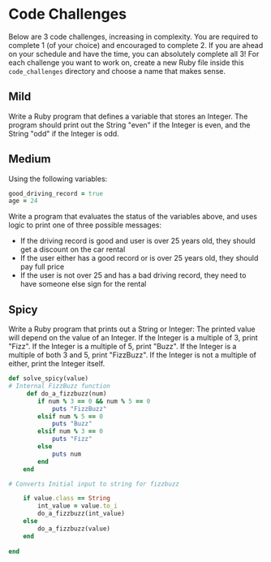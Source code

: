 # Code Challenges

Below are 3 code challenges, increasing in complexity. You are required to complete 1 (of your choice) and encouraged to complete 2. If you are ahead on your schedule and have the time, you can absolutely complete all 3! For each challenge you want to work on, create a new Ruby file inside this `code_challenges` directory and choose a name that makes sense.

## Mild

Write a Ruby program that defines a variable that stores an Integer. The program should print out the String "even" if the Integer is even, and the String "odd" if the Integer is odd.

## Medium

Using the following variables:

```ruby
good_driving_record = true
age = 24
```

Write a program that evaluates the status of the variables above, and uses logic to print one of three possible messages:
- If the driving record is good and user is over 25 years old, they should get a discount on the car rental
- If the user either has a good record or is over 25 years old, they should pay full price
- If the user is not over 25 and has a bad driving record, they need to have someone else sign for the rental

## Spicy

Write a Ruby program that prints out a String or Integer: The printed value will depend on the value of an Integer. If the Integer is a multiple of 3, print "Fizz". If the Integer is a multiple of 5, print "Buzz". If the Integer is a multiple of both 3 and 5, print "FizzBuzz". If the Integer is not a multiple of either, print the Integer itself.

```Ruby
def solve_spicy(value)
# Internal FizzBuzz function
     def do_a_fizzbuzz(num)
        if num % 3 == 0 && num % 5 == 0
            puts "FizzBuzz"
        elsif num % 5 == 0 
            puts "Buzz"
        elsif num % 3 == 0 
            puts "Fizz"
        else
            puts num
        end
    end  

# Converts Initial input to string for fizzbuzz

    if value.class == String
        int_value = value.to_i
        do_a_fizzbuzz(int_value)
    else
        do_a_fizzbuzz(value)
    end 
    
end
```